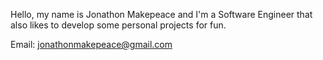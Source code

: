 

<!---
makepeacej/makepeacej is a ✨ special ✨ repository because its `README.md` (this file) appears on your GitHub profile.
You can click the Preview link to take a look at your changes.
--->

Hello, my name is Jonathon Makepeace and I'm a Software Engineer that also likes to develop some personal projects for fun. 

Email: jonathonmakepeace@gmail.com
